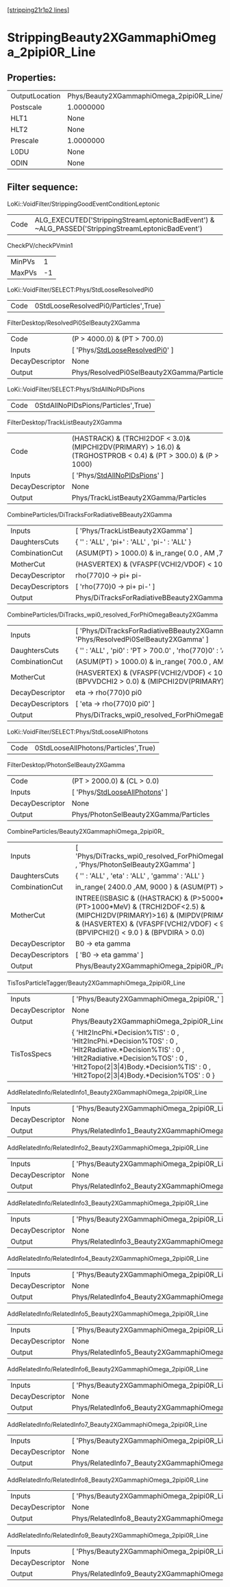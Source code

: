 [[stripping21r1p2 lines]](./stripping21r1p2-index)

# StrippingBeauty2XGammaphiOmega_2pipi0R_Line

## Properties:

|                |                                                   |
|----------------|---------------------------------------------------|
| OutputLocation | Phys/Beauty2XGammaphiOmega_2pipi0R_Line/Particles |
| Postscale      | 1.0000000                                         |
| HLT1           | None                                              |
| HLT2           | None                                              |
| Prescale       | 1.0000000                                         |
| L0DU           | None                                              |
| ODIN           | None                                              |

## Filter sequence:

LoKi::VoidFilter/StrippingGoodEventConditionLeptonic

|      |                                                                                                  |
|------|--------------------------------------------------------------------------------------------------|
| Code | ALG_EXECUTED('StrippingStreamLeptonicBadEvent') & ~ALG_PASSED('StrippingStreamLeptonicBadEvent') |

CheckPV/checkPVmin1

|        |     |
|--------|-----|
| MinPVs | 1   |
| MaxPVs | -1  |

LoKi::VoidFilter/SELECT:Phys/StdLooseResolvedPi0

|      |                                       |
|------|---------------------------------------|
| Code | 0StdLooseResolvedPi0/Particles',True) |

FilterDesktop/ResolvedPi0SelBeauty2XGamma

|                 |                                                                                           |
|-----------------|-------------------------------------------------------------------------------------------|
| Code            | (P \> 4000.0) & (PT \> 700.0)                                                             |
| Inputs          | [ 'Phys/[StdLooseResolvedPi0](./stripping21r1p2-commonparticles-stdlooseresolvedpi0)' ] |
| DecayDescriptor | None                                                                                      |
| Output          | Phys/ResolvedPi0SelBeauty2XGamma/Particles                                                |

LoKi::VoidFilter/SELECT:Phys/StdAllNoPIDsPions

|      |                                     |
|------|-------------------------------------|
| Code | 0StdAllNoPIDsPions/Particles',True) |

FilterDesktop/TrackListBeauty2XGamma

|                 |                                                                                                                    |
|-----------------|--------------------------------------------------------------------------------------------------------------------|
| Code            | (HASTRACK) & (TRCHI2DOF \< 3.0)& (MIPCHI2DV(PRIMARY) \> 16.0) & (TRGHOSTPROB \< 0.4) & (PT \> 300.0) & (P \> 1000) |
| Inputs          | [ 'Phys/[StdAllNoPIDsPions](./stripping21r1p2-commonparticles-stdallnopidspions)' ]                              |
| DecayDescriptor | None                                                                                                               |
| Output          | Phys/TrackListBeauty2XGamma/Particles                                                                              |

CombineParticles/DiTracksForRadiativeBBeauty2XGamma

|                  |                                                    |
|------------------|----------------------------------------------------|
| Inputs           | [ 'Phys/TrackListBeauty2XGamma' ]                |
| DaughtersCuts    | { '' : 'ALL' , 'pi+' : 'ALL' , 'pi-' : 'ALL' }     |
| CombinationCut   | (ASUM(PT) \> 1000.0) & in_range( 0.0 , AM ,7900.0) |
| MotherCut        | (HASVERTEX) & (VFASPF(VCHI2/VDOF) \< 10.0)         |
| DecayDescriptor  | rho(770)0 -\> pi+ pi-                              |
| DecayDescriptors | [ 'rho(770)0 -\> pi+ pi-' ]                      |
| Output           | Phys/DiTracksForRadiativeBBeauty2XGamma/Particles  |

CombineParticles/DiTracks_wpi0_resolved_ForPhiOmegaBeauty2XGamma

|                  |                                                                                                               |
|------------------|---------------------------------------------------------------------------------------------------------------|
| Inputs           | [ 'Phys/DiTracksForRadiativeBBeauty2XGamma' , 'Phys/ResolvedPi0SelBeauty2XGamma' ]                          |
| DaughtersCuts    | { '' : 'ALL' , 'pi0' : 'PT \> 700.0' , 'rho(770)0' : 'ALL' }                                                  |
| CombinationCut   | (ASUM(PT) \> 1000.0) & in_range( 700.0 , AM ,1300.0)                                                          |
| MotherCut        | (HASVERTEX) & (VFASPF(VCHI2/VDOF) \< 10.0) & (PT \> 150.0) & (BPVVDCHI2 \> 0.0) & (MIPCHI2DV(PRIMARY) \> 0.0) |
| DecayDescriptor  | eta -\> rho(770)0 pi0                                                                                         |
| DecayDescriptors | [ 'eta -\> rho(770)0 pi0' ]                                                                                 |
| Output           | Phys/DiTracks_wpi0_resolved_ForPhiOmegaBeauty2XGamma/Particles                                                |

LoKi::VoidFilter/SELECT:Phys/StdLooseAllPhotons

|      |                                      |
|------|--------------------------------------|
| Code | 0StdLooseAllPhotons/Particles',True) |

FilterDesktop/PhotonSelBeauty2XGamma

|                 |                                                                                         |
|-----------------|-----------------------------------------------------------------------------------------|
| Code            | (PT \> 2000.0) & (CL \> 0.0)                                                            |
| Inputs          | [ 'Phys/[StdLooseAllPhotons](./stripping21r1p2-commonparticles-stdlooseallphotons)' ] |
| DecayDescriptor | None                                                                                    |
| Output          | Phys/PhotonSelBeauty2XGamma/Particles                                                   |

CombineParticles/Beauty2XGammaphiOmega_2pipi0R\_

|                  |                                                                                                                                                                                                                                     |
|------------------|-------------------------------------------------------------------------------------------------------------------------------------------------------------------------------------------------------------------------------------|
| Inputs           | [ 'Phys/DiTracks_wpi0_resolved_ForPhiOmegaBeauty2XGamma' , 'Phys/PhotonSelBeauty2XGamma' ]                                                                                                                                        |
| DaughtersCuts    | { '' : 'ALL' , 'eta' : 'ALL' , 'gamma' : 'ALL' }                                                                                                                                                                                    |
| CombinationCut   | in_range( 2400.0 ,AM, 9000 ) & (ASUM(PT) \> 3000 )                                                                                                                                                                                  |
| MotherCut        | INTREE(ISBASIC & ((HASTRACK) & (P\>5000\*MeV) & (PT\>1000\*MeV) & (TRCHI2DOF\<2.5) & (MIPCHI2DV(PRIMARY)\>16) & (MIPDV(PRIMARY)\>0.1\*mm))) & (HASVERTEX) & (VFASPF(VCHI2/VDOF) \< 9.0 ) & (BPVIPCHI2() \< 9.0 ) & (BPVDIRA \> 0.0) |
| DecayDescriptor  | B0 -\> eta gamma                                                                                                                                                                                                                    |
| DecayDescriptors | [ 'B0 -\> eta gamma' ]                                                                                                                                                                                                            |
| Output           | Phys/Beauty2XGammaphiOmega_2pipi0R\_/Particles                                                                                                                                                                                      |

TisTosParticleTagger/Beauty2XGammaphiOmega_2pipi0R_Line

|                 |                                                                                                                                                                                                                                           |
|-----------------|-------------------------------------------------------------------------------------------------------------------------------------------------------------------------------------------------------------------------------------------|
| Inputs          | [ 'Phys/Beauty2XGammaphiOmega_2pipi0R\_' ]                                                                                                                                                                                              |
| DecayDescriptor | None                                                                                                                                                                                                                                      |
| Output          | Phys/Beauty2XGammaphiOmega_2pipi0R_Line/Particles                                                                                                                                                                                         |
| TisTosSpecs     | { 'Hlt2IncPhi.\*Decision%TIS' : 0 , 'Hlt2IncPhi.\*Decision%TOS' : 0 , 'Hlt2Radiative.\*Decision%TIS' : 0 , 'Hlt2Radiative.\*Decision%TOS' : 0 , 'Hlt2Topo(2\|3\|4)Body.\*Decision%TIS' : 0 , 'Hlt2Topo(2\|3\|4)Body.\*Decision%TOS' : 0 } |

AddRelatedInfo/RelatedInfo1_Beauty2XGammaphiOmega_2pipi0R_Line

|                 |                                                                |
|-----------------|----------------------------------------------------------------|
| Inputs          | [ 'Phys/Beauty2XGammaphiOmega_2pipi0R_Line' ]                |
| DecayDescriptor | None                                                           |
| Output          | Phys/RelatedInfo1_Beauty2XGammaphiOmega_2pipi0R_Line/Particles |

AddRelatedInfo/RelatedInfo2_Beauty2XGammaphiOmega_2pipi0R_Line

|                 |                                                                |
|-----------------|----------------------------------------------------------------|
| Inputs          | [ 'Phys/Beauty2XGammaphiOmega_2pipi0R_Line' ]                |
| DecayDescriptor | None                                                           |
| Output          | Phys/RelatedInfo2_Beauty2XGammaphiOmega_2pipi0R_Line/Particles |

AddRelatedInfo/RelatedInfo3_Beauty2XGammaphiOmega_2pipi0R_Line

|                 |                                                                |
|-----------------|----------------------------------------------------------------|
| Inputs          | [ 'Phys/Beauty2XGammaphiOmega_2pipi0R_Line' ]                |
| DecayDescriptor | None                                                           |
| Output          | Phys/RelatedInfo3_Beauty2XGammaphiOmega_2pipi0R_Line/Particles |

AddRelatedInfo/RelatedInfo4_Beauty2XGammaphiOmega_2pipi0R_Line

|                 |                                                                |
|-----------------|----------------------------------------------------------------|
| Inputs          | [ 'Phys/Beauty2XGammaphiOmega_2pipi0R_Line' ]                |
| DecayDescriptor | None                                                           |
| Output          | Phys/RelatedInfo4_Beauty2XGammaphiOmega_2pipi0R_Line/Particles |

AddRelatedInfo/RelatedInfo5_Beauty2XGammaphiOmega_2pipi0R_Line

|                 |                                                                |
|-----------------|----------------------------------------------------------------|
| Inputs          | [ 'Phys/Beauty2XGammaphiOmega_2pipi0R_Line' ]                |
| DecayDescriptor | None                                                           |
| Output          | Phys/RelatedInfo5_Beauty2XGammaphiOmega_2pipi0R_Line/Particles |

AddRelatedInfo/RelatedInfo6_Beauty2XGammaphiOmega_2pipi0R_Line

|                 |                                                                |
|-----------------|----------------------------------------------------------------|
| Inputs          | [ 'Phys/Beauty2XGammaphiOmega_2pipi0R_Line' ]                |
| DecayDescriptor | None                                                           |
| Output          | Phys/RelatedInfo6_Beauty2XGammaphiOmega_2pipi0R_Line/Particles |

AddRelatedInfo/RelatedInfo7_Beauty2XGammaphiOmega_2pipi0R_Line

|                 |                                                                |
|-----------------|----------------------------------------------------------------|
| Inputs          | [ 'Phys/Beauty2XGammaphiOmega_2pipi0R_Line' ]                |
| DecayDescriptor | None                                                           |
| Output          | Phys/RelatedInfo7_Beauty2XGammaphiOmega_2pipi0R_Line/Particles |

AddRelatedInfo/RelatedInfo8_Beauty2XGammaphiOmega_2pipi0R_Line

|                 |                                                                |
|-----------------|----------------------------------------------------------------|
| Inputs          | [ 'Phys/Beauty2XGammaphiOmega_2pipi0R_Line' ]                |
| DecayDescriptor | None                                                           |
| Output          | Phys/RelatedInfo8_Beauty2XGammaphiOmega_2pipi0R_Line/Particles |

AddRelatedInfo/RelatedInfo9_Beauty2XGammaphiOmega_2pipi0R_Line

|                 |                                                                |
|-----------------|----------------------------------------------------------------|
| Inputs          | [ 'Phys/Beauty2XGammaphiOmega_2pipi0R_Line' ]                |
| DecayDescriptor | None                                                           |
| Output          | Phys/RelatedInfo9_Beauty2XGammaphiOmega_2pipi0R_Line/Particles |
